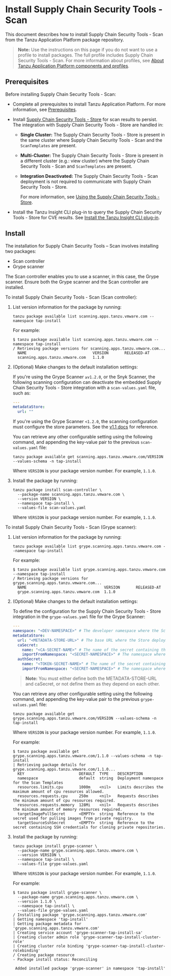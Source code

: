 # Install Supply Chain Security Tools - Scan

This document describes how to install Supply Chain Security Tools - Scan 
from the Tanzu Application Platform package repository.

>**Note:** Use the instructions on this page if you do not want to use a profile to install packages.
The full profile includes Supply Chain Security Tools - Scan.
For more information about profiles, see [About Tanzu Application Platform components and profiles](../about-package-profiles.md).

## <a id='scst-scan-prereqs'></a> Prerequisites

Before installing Supply Chain Security Tools - Scan:

- Complete all prerequisites to install Tanzu Application Platform. For more information, see [Prerequisites](../prerequisites.md).
- Install [Supply Chain Security Tools - Store](../scst-store/install-scst-store.md) for scan results to persist. The integration with Supply Chain Security Tools - Store are handled in:
  - **Single Cluster:** The Supply Chain Security Tools - Store is present in the same cluster where Supply Chain Security Tools - Scan and the `ScanTemplates` are present.
  - **Multi-Cluster:** The Supply Chain Security Tools - Store is present in a different cluster (e.g.: view cluster) where the Supply Chain Security Tools - Scan and `ScanTemplates` are present.
  - **Integration Deactivated:** The Supply Chain Security Tools - Scan deployment is not required to communicate with Supply Chain Security Tools - Store. 

    For more information, see [Using the Supply Chain Security Tools - Store](../scst-store/overview.md).

- Install the Tanzu Insight CLI plug-in to query the Supply Chain Security Tools - Store for CVE results.
  See [Install the Tanzu Insight CLI plug-in](../cli-plugins/insight/cli-installation.md).

## <a id='install-scst-scan'></a> Install

The installation for Supply Chain Security Tools – Scan involves installing two packages:

- Scan controller
- Grype scanner

The Scan controller enables you to use a scanner, in this case, the Grype scanner. Ensure both the Grype scanner and the Scan controller are installed.

To install Supply Chain Security Tools - Scan (Scan controller):

1. List version information for the package by running:

    ```console
    tanzu package available list scanning.apps.tanzu.vmware.com --namespace tap-install
    ```

     For example:

    ```console
    $ tanzu package available list scanning.apps.tanzu.vmware.com --namespace tap-install
    / Retrieving package versions for scanning.apps.tanzu.vmware.com...
      NAME                             VERSION       RELEASED-AT
      scanning.apps.tanzu.vmware.com   1.1.0
    ```

1. (Optional) Make changes to the default installation settings:

    If you're using the Grype Scanner `≥v1.2.0`, or the Snyk Scanner, the following scanning configuration can deactivate the embedded Supply Chain Security Tools - Store integration with a `scan-values.yaml` file, such as:

    ```yaml
    ---
    metadataStore:
      url: ""
    ```

    If you're using the Grype Scanner `<1.2.0`, the scanning configuration must configure the store parameters. See the [v1.1 docs](https://docs.vmware.com/en/VMware-Tanzu-Application-Platform/1.1/tap/GUID-scst-scan-install-scst-scan.html) for reference.


    You can retrieve any other configurable setting using the following command, and appending the key-value pair to the previous `scan-values.yaml` file:

    ```console
    tanzu package available get scanning.apps.tanzu.vmware.com/VERSION --values-schema -n tap-install
    ```

    Where `VERSION` is your package version number. For example, `1.1.0`.

2. Install the package by running:

    ```console
    tanzu package install scan-controller \
      --package-name scanning.apps.tanzu.vmware.com \
      --version VERSION \
      --namespace tap-install \
      --values-file scan-values.yaml
    ```

    Where `VERSION` is your package version number. For example, `1.1.0`.

<a id="install-grype"></a> To install Supply Chain Security Tools - Scan (Grype scanner):

1. List version information for the package by running:

    ```console
    tanzu package available list grype.scanning.apps.tanzu.vmware.com --namespace tap-install
    ```

    For example:

    ```console
    $ tanzu package available list grype.scanning.apps.tanzu.vmware.com --namespace tap-install
    / Retrieving package versions for grype.scanning.apps.tanzu.vmware.com...
      NAME                                  VERSION       RELEASED-AT
      grype.scanning.apps.tanzu.vmware.com  1.1.0
    ```

1. (Optional) Make changes to the default installation settings:

    To define the configuration for the Supply Chain Security Tools - Store integration in the `grype-values.yaml` file for the Grype Scanner: 

    ```yaml
    ---
    namespace: "<DEV-NAMESPACE>" # The developer namespace where the ScanTemplates are gonna be deployed
    metadataStore:
      url: "<METADATA-STORE-URL>" # The base URL where the Store deployment can be reached
      caSecret:
        name: "<CA-SECRET-NAME>" # The name of the secret containing the ca.crt
        importFromNamespace: "<SECRET-NAMESPACE>" # The namespace where Store is deployed (if single cluster) or where the connection secrets were created (if multi-cluster)
      authSecret:
        name: "<TOKEN-SECRET-NAME>" # The name of the secret containing the auth token to connect to Store
        importFromNamespace: "<SECRET-NAMESPACE>" # The namespace where the connection secrets were created (if multi-cluster)
    ```
    >**Note:** You must either define both the METADATA-STORE-URL and caSecret, or not define them as they depend on each other.

    You can retrieve any other configurable setting using the following command, and appending the key-value pair to the previous `grype-values.yaml` file:

    ```console
    tanzu package available get grype.scanning.apps.tanzu.vmware.com/VERSION --values-schema -n tap-install
    ```

    Where `VERSION` is your package version number. For example, `1.1.0`.

    For example:

    ```console
    $ tanzu package available get grype.scanning.apps.tanzu.vmware.com/1.1.0 --values-schema -n tap-install
    | Retrieving package details for grype.scanning.apps.tanzu.vmware.com/1.1.0...
      KEY                        DEFAULT  TYPE    DESCRIPTION
      namespace                  default  string  Deployment namespace for the Scan Templates
      resources.limits.cpu       1000m    <nil>   Limits describes the maximum amount of cpu resources allowed.
      resources.requests.cpu     250m     <nil>   Requests describes the minimum amount of cpu resources required.
      resources.requests.memory  128Mi    <nil>   Requests describes the minimum amount of memory resources required.
      targetImagePullSecret      <EMPTY>  string  Reference to the secret used for pulling images from private registry.
      targetSourceSshSecret      <EMPTY>  string  Reference to the secret containing SSH credentials for cloning private repositories.
    ```

1. Install the package by running:

    ```console
    tanzu package install grype-scanner \
      --package-name grype.scanning.apps.tanzu.vmware.com \
      --version VERSION \
      --namespace tap-install \
      --values-file grype-values.yaml
    ```

    Where `VERSION` is your package version number. For example, `1.1.0`.

    For example:

    ```console
    $ tanzu package install grype-scanner \
      --package-name grype.scanning.apps.tanzu.vmware.com \
      --version 1.1.0 \
      --namespace tap-install \
      --values-file grype-values.yaml
    / Installing package 'grype.scanning.apps.tanzu.vmware.com'
    | Getting namespace 'tap-install'
    | Getting package metadata for 'grype.scanning.apps.tanzu.vmware.com'
    | Creating service account 'grype-scanner-tap-install-sa'
    | Creating cluster admin role 'grype-scanner-tap-install-cluster-role'
    | Creating cluster role binding 'grype-scanner-tap-install-cluster-rolebinding'
    / Creating package resource
    - Package install status: Reconciling

     Added installed package 'grype-scanner' in namespace 'tap-install'
    ```
